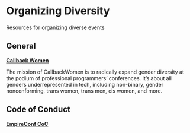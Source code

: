 # Organizing Diversity
Resources for organizing diverse events

## General

**[Callback Women](http://www.callbackwomen.com/)**

The mission of CallbackWomen is to radically expand gender diversity at the podium of professional programmers’ conferences. It’s about all genders underrepresented in tech, including non-binary, gender nonconforming, trans women, trans men, cis women, and more.

## Code of Conduct

**[EmpireConf CoC](https://github.com/EmpireJS/Code-of-Conduct)**
